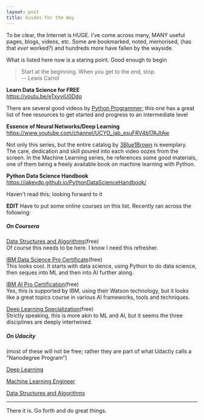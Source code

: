 ```yaml
---
layout: post
title: Guides for the Way
---
```


To be clear, the Internet is HUGE. I've come across many, MANY useful pages, blogs, videos, etc. Some are bookmarked, noted, memorised, (has that _ever_ worked?)
and hundreds more have fallen by the wayside.

What is listed here now is a staring point. Good enough to begin

> Start at the beginning. When you get to the end, stop.<br>
-- Lewis Carrol

**Learn Data Science for FREE**<br>
<https://youtu.be/eTxyviU0Ddo>

There are several good videos by [Python Programmer](https://www.youtube.com/channel/UC68KSmHePPePCjW4v57VPQg); this one has a great list of free resources to get started and progress
to an intermediate level

**Essence of Neural Networks/Deep Learning**<br>
<https://www.youtube.com/channel/UCYO_jab_esuFRV4b17AJtAw>

Not only this series, but the entire catalog by [3Blue1Brown](https://www.youtube.com/channel/UCYO_jab_esuFRV4b17AJtAw) is exemplary. The care, dedication and skill poured into each video
oozes from the screen. In the Machine Learning series, he references some good materials, one of them being a freely available book on machine learning with Python.

**Python Data Science Handbook** <br>
<https://jakevdp.github.io/PythonDataScienceHandbook/>

Haven't read this; looking forward to it

**EDIT**
Have to put some online courses on this list. Recently ran across the following:
##### On Coursera

[Data Structures and Algorithms](https://www.coursera.org/specializations/data-structures-algorithms)(free)<br>
Of course this needs to be here. I know I need this refresher.

[IBM Data Science Pro Certificate](https://www.coursera.org/professional-certificates/ibm-data-science)(free)<br>
This looks cool. It starts with data science, using Python to do data science, then seques into ML and then into AI further along.<br>

[IBM AI Pro Certification](https://www.coursera.org/professional-certificates/ibm-artificial-intelligence)(free)<br>
Yes, this is supported by IBM, using their Watson technology, but it looks like a great topics course in various AI frameworks, tools and techniques.

[Deep Learning Specialization](https://www.coursera.org/specializations/deep-learning)(free)<br>
Strictly speaking, this is more akin to ML and AI, but it seems the three disciplines are deeply intertwined.


##### On Udacity
(most of these will not be free; rather they are part of what Udactiy calls a "Nanodegree Program")

[Deep Learning](https://www.udacity.com/course/deep-learning-nanodegree--nd101)<br>

[Machine Learning Engineer](https://www.udacity.com/course/machine-learning-engineer-nanodegree--nd009t)<br>

[Data Structures and Algorithms](https://www.udacity.com/course/data-structures-and-algorithms-nanodegree--nd256)


***
There it is. Go forth and do great things.
